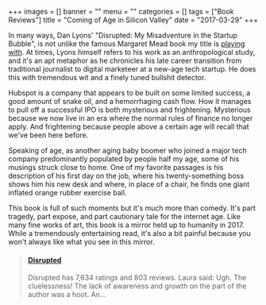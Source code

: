 +++
images = []
banner = ""
menu = ""
categories = []
tags = ["Book Reviews"]
title = "Coming of Age in Silicon Valley"
date = "2017-03-29"
+++

In many ways, Dan Lyons' "Disrupted: My Misadventure in the Startup Bubble",
is not unlike the famous Margaret Mead book
my title is [playing with](https://en.wikipedia.org/wiki/Coming_of_Age_in_Samoa).
At times, Lyons himself refers to his work as an anthropological study, and it's an apt metaphor
as he chronicles his late career transition from traditional journalist
to digital marketeer at a new-age tech startup.
He does this with tremendous wit and a finely tuned bullshit detector.

Hubspot is a company that appears to be built on some limited success,
a good amount of snake oil, and a hemorrhaging cash flow. How it manages to pull off 
a successful IPO is both mysterious and frightening.
Mysterious because we now live in an era where the normal rules of finance
no longer apply. And frightening because people above a certain age will
recall that we've been here before.

Speaking of age, as another aging baby boomer who joined a major tech company
predominantly populated by people half my age, some of his musings struck close to home.
One of my favorite passages is his description of his first day on the job, where
his twenty-something boss shows him his new desk and where, in place of a chair,
he finds one giant inflated orange rubber exercise ball.

This book is full of such moments but it's much more than comedy. It's part tragedy, part expose, and part cautionary tale
for the internet age. Like many fine works of art, this book is a mirror held up to
humanity in 2017. While a tremendously entertaining read, it's also a bit painful
because you won't always like what you see in this mirror.

<blockquote class="embedly-card"><h4><a href="https://www.goodreads.com/book/show/26030703-disrupted">Disrupted</a></h4><p>Disrupted has 7,634 ratings and 803 reviews. Laura said: Ugh. The cluelessness! The lack of awareness and growth on the part of the author was a hoot. An...</p></blockquote>
<script async src="//cdn.embedly.com/widgets/platform.js" charset="UTF-8"></script>
